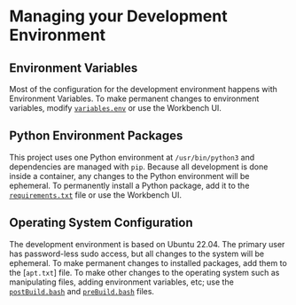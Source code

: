 # Managing your Development Environment

## Environment Variables

Most of the configuration for the development environment happens with Environment Variables. To make permanent changes to environment variables, modify [`variables.env`](./variables.env) or use the Workbench UI.

## Python Environment Packages

This project uses one Python environment at `/usr/bin/python3` and dependencies are managed with `pip`. Because all development is done inside a container, any changes to the Python environment will be ephemeral. To permanently install a Python package, add it to the [`requirements.txt`](./requirements.txt) file or use the Workbench UI.

## Operating System Configuration

The development environment is based on Ubuntu 22.04. The primary user has password-less sudo access, but all changes to the system will be ephemeral. To make permanent changes to installed packages, add them to the [`apt.txt`] file. To make other changes to the operating system such as manipulating files, adding environment variables, etc; use the [`postBuild.bash`](./postBuild.bash) and [`preBuild.bash`](./preBuild.bash) files.
